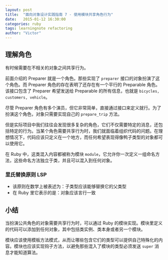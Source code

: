 ```yaml
---
layout: post
title:  "面向对象设计实践指南 7 - 使用模块共享角色行为"
date:   2015-01-12 16:30:00
categories: ruby
tags: learningnote refactoring
author: "Victor"
---
```


## 理解角色

有时候需要在不相关的对象之间共享行为。

前面介绍的 Preparer 就是一个角色。那些实现了 `preparer` 接口的对象扮演了这个角色。而 Preparer 角色的存在表明了还存在有一个平行的 Preparable 角色。该接口包含了 Preparer 希望发送给 Preparable 的所有信息，也就是 `bicycles, customers, vehicle`。

尽管 Preparer 角色有多个演员，但它非常简单，直接通过接口来定义就行。为了扮演这个角色，对象只需要实现自己的 `prepare_trip` 方法。

但是实际项目中我们往往会发现很多复杂的角色，它们不仅需要特定的消息，还包括特定的行为。当某个角色需要共享行为时，我们就面临着组织代码的问题。在理想情况下，代码应该只定义在一个地方，而任何希望表现得像鸭子类型的对象都可以使用它。

在 Ruby 中，这类混入内容都被称为模块 `module`，它允许你一次定义一组命名方法，这些命名方法独立于类，并且可以混入到任何对象。

### 里氏替换原则 LSP

* 该原则在数学上被表述为：子类型应该能够替换它的父类型
* 在 Ruby 里它表示的是：对象应该言行一致

## 小结

当扮演公共角色的对象需要共享行为时，可以通过 Ruby 的模块实现。模块里定义的代码可以添加到任何对象，其中包括类实例、类本身或者另一个模块。

模块应该使用模板方法模式，从而让哪些包含它们的类型可以提供自己特殊化的内容。模块也应该实现钩子方法，以避免那些混入了模块的类型必须发送 `super` 消息才能知道算法。
